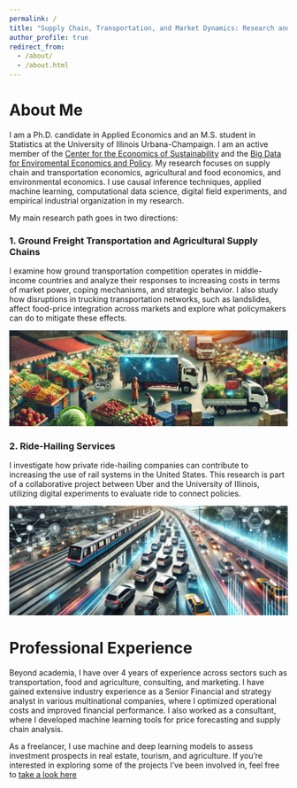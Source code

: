 ```yaml
---
permalink: /
title: "Supply Chain, Transportation, and Market Dynamics: Research and Professional Insights"
author_profile: true
redirect_from: 
  - /about/
  - /about.html
---
```

<style>
table {
  border-collapse: collapse;
  border: none;
}
td {
  border: none;
}
</style>

# About Me

I am a Ph.D. candidate in Applied Economics and an M.S. student in Statistics at the University of Illinois Urbana-Champaign. I am an active member of the [Center for the Economics of Sustainability](https://ceos.illinois.edu/index.php/node/525) and the [Big Data for Enviromental Economics and Policy](https://peter-christensen-pe55.squarespace.com/). My research focuses on supply chain and transportation economics, agricultural and food economics, and environmental economics. I use causal inference techniques, applied machine learning, computational data science, digital field experiments, and empirical industrial organization in my research. 

My main research path goes in two directions:

### 1. Ground Freight Transportation and Agricultural Supply Chains
I examine how ground transportation competition operates in middle-income countries and analyze their responses to increasing costs in terms of market power, coping mechanisms, and strategic behavior. I also study how disruptions in trucking transportation networks, such as landslides, affect food-price integration across markets and explore what policymakers can do to mitigate these effects. 

![Image 2](/images/truck_img_v2.jpg) 

### 2. Ride-Hailing Services
I investigate how private ride-hailing companies can contribute to increasing the use of rail systems in the United States. This research is part of a collaborative project between Uber and the University of Illinois, utilizing digital experiments to evaluate ride to connect policies.

![Image 1](/images/transport_img_v2.jpg) 

# Professional Experience

Beyond academia, I have over 4 years of experience across sectors such as transportation, food and agriculture, consulting, and marketing. I have gained extensive industry experience as a Senior Financial and strategy analyst in various multinational companies, where I optimized operational costs and improved financial performance. I also worked as a consultant, where I developed machine learning tools for price forecasting and supply chain analysis. 

As a freelancer, I use machine and deep learning models to assess investment prospects in real estate, tourism, and agriculture. If you’re interested in exploring some of the projects I’ve been involved in, feel free to [take a look here](https://gustavo1803.github.io/portfolio/)


